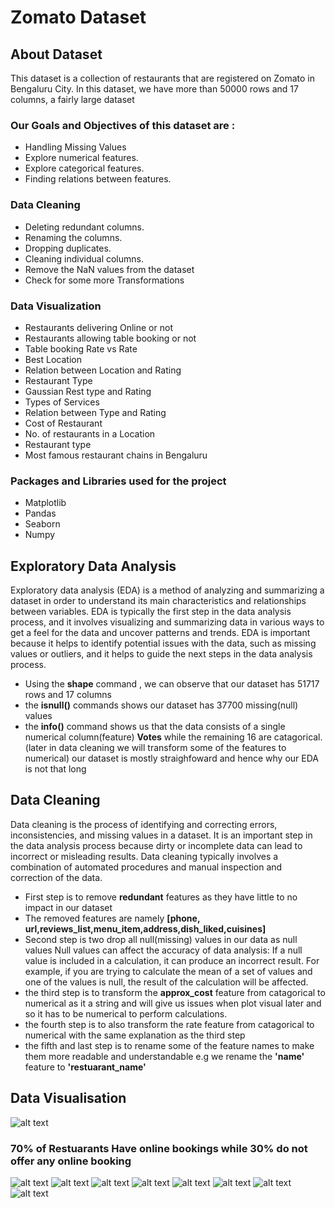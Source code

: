# Zomato Dataset
## About Dataset
This dataset is a collection of restaurants that are registered on Zomato in Bengaluru City. In this dataset, we have more than 50000 rows and 17 columns, a fairly large dataset
### Our Goals and Objectives of this dataset are :
- Handling Missing Values
- Explore numerical features.
- Explore categorical features.
- Finding relations between features.
### Data Cleaning
- Deleting redundant columns.
- Renaming the columns.
- Dropping duplicates.
- Cleaning individual columns.
- Remove the NaN values from the dataset
- Check for some more Transformations
### Data Visualization
- Restaurants delivering Online or not
- Restaurants allowing table booking or not
- Table booking Rate vs Rate
- Best Location
- Relation between Location and Rating
- Restaurant Type
- Gaussian Rest type and Rating
- Types of Services
- Relation between Type and Rating
- Cost of Restaurant
- No. of restaurants in a Location
- Restaurant type
- Most famous restaurant chains in Bengaluru

### Packages and Libraries used for the project
- Matplotlib
- Pandas
-  Seaborn
-  Numpy 

## Exploratory Data Analysis
Exploratory data analysis (EDA) is a method of analyzing and summarizing a dataset in order to understand its main characteristics and relationships between variables. EDA is typically the first step in the data analysis process, and it involves visualizing and summarizing data in various ways to get a feel for the data and uncover patterns and trends. EDA is important because it helps to identify potential issues with the data, such as missing values or outliers, and it helps to guide the next steps in the data analysis process.
- Using the **shape** command , we can observe that our dataset has 51717 rows and 17 columns
- the **isnull()** commands shows our dataset has 37700 missing(null) values
- the **info()** command shows us that the data consists of a single numerical column(feature) **Votes** while the remaining 16 are catagorical.(later in data cleaning we will transform some of the features to numerical)
our dataset is mostly straighfoward and hence why our EDA is not that long 
## Data Cleaning
Data cleaning is the process of identifying and correcting errors, inconsistencies, and missing values in a dataset. It is an important step in the data analysis process because dirty or incomplete data can lead to incorrect or misleading results. Data cleaning typically involves a combination of automated procedures and manual inspection and correction of the data.
- First step is to remove **redundant** features as they have little to no impact in our dataset
- The removed features are namely **[phone, url,reviews_list,menu_item,address,dish_liked,cuisines]**
- Second step is two drop all null(missing) values in our data as null values Null values can affect the accuracy of data analysis: If a null value is included in a calculation, it can produce an incorrect result. For example, if you are trying to calculate the mean of a set of values and one of the values is null, the result of the calculation will be affected.
- the third step is to transform the **approx_cost** feature from catagorical to numerical as it a string and will give us issues when plot visual later and so it has to be numerical to perform calculations.
- the fourth step is to also transform the rate feature from catagorical to numerical with the same explanation as the third step
- the fifth and last step is to rename some of the feature names to make them more readable and understandable e.g we rename the **'name'** feature to **'restuarant_name'**
## Data Visualisation
![alt text](https://github.com/TebogoMngoma/Data-Analytics-Science-Projects/blob/8dfb3c1591eb0dc4557954ec7b930d7eaea2c797/Zomato%20Dataset/Screenshots/Screenshot%20(25).png)
### 70% of Restuarants Have online bookings while 30% do not offer any online booking
![alt text](https://github.com/TebogoMngoma/Data-Analytics-Science-Projects/blob/8dfb3c1591eb0dc4557954ec7b930d7eaea2c797/Zomato%20Dataset/Screenshots/Screenshot%20(26).png)
![alt text](https://github.com/TebogoMngoma/Data-Analytics-Science-Projects/blob/8dfb3c1591eb0dc4557954ec7b930d7eaea2c797/Zomato%20Dataset/Screenshots/Screenshot%20(27).png)
![alt text](https://github.com/TebogoMngoma/Data-Analytics-Science-Projects/blob/8dfb3c1591eb0dc4557954ec7b930d7eaea2c797/Zomato%20Dataset/Screenshots/Screenshot%20(28).png)
![alt text](https://github.com/TebogoMngoma/Data-Analytics-Science-Projects/blob/8dfb3c1591eb0dc4557954ec7b930d7eaea2c797/Zomato%20Dataset/Screenshots/Screenshot%20(29).png)
![alt text](https://github.com/TebogoMngoma/Data-Analytics-Science-Projects/blob/8dfb3c1591eb0dc4557954ec7b930d7eaea2c797/Zomato%20Dataset/Screenshots/Screenshot%20(30).png)
![alt text](https://github.com/TebogoMngoma/Data-Analytics-Science-Projects/blob/8dfb3c1591eb0dc4557954ec7b930d7eaea2c797/Zomato%20Dataset/Screenshots/Screenshot%20(31).png)
![alt text](https://github.com/TebogoMngoma/Data-Analytics-Science-Projects/blob/8dfb3c1591eb0dc4557954ec7b930d7eaea2c797/Zomato%20Dataset/Screenshots/Screenshot%20(32).png)
![alt text](https://github.com/TebogoMngoma/Data-Analytics-Science-Projects/blob/8dfb3c1591eb0dc4557954ec7b930d7eaea2c797/Zomato%20Dataset/Screenshots/Screenshot%20(34).png)



